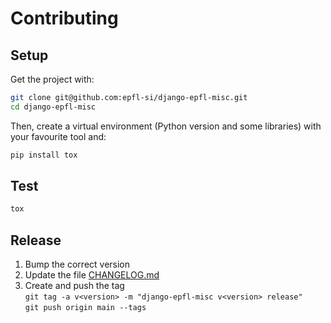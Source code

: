 # Contributing

## Setup

Get the project with:

```bash
git clone git@github.com:epfl-si/django-epfl-misc.git
cd django-epfl-misc
```

Then, create a virtual environment (Python version and some libraries) with
your favourite tool and:

```bash
pip install tox
```

## Test

```bash
tox
```

## Release

1. Bump the correct version
1. Update the file [CHANGELOG.md](CHANGELOG.md)
1. Create and push the tag  
   `git tag -a v<version> -m "django-epfl-misc v<version> release"`  
   `git push origin main --tags`
